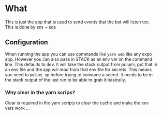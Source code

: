 # What

This is just the app that is used to send events that the bot will listen too. This is done by sns + sqs

## Configuration

When running the app you can use commands like `yarn web` like any expo app. However you can also pass in STACK as an env var on the command line. This defaults to dev. It will take the stack output from pulumi, put that in an env file and the app will read from that env file for secrets. This means you need to `pulumi up` before trying to consume a secret. It needs to be in the stack output of the last run to be able to grab it basically.

### Why clear in the yarn scrips?

Clear is required in the yarn scripts to clear the cache and make the env vars work ...

